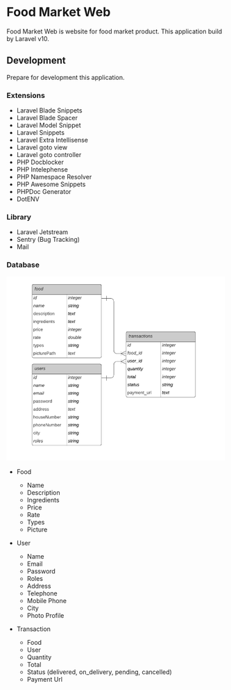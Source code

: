 # Food Market Web

Food Market Web is website for food market product. This application build by Laravel v10.

## Development

Prepare for development this application.

### Extensions

- Laravel Blade Snippets
- Laravel Blade Spacer
- Laravel Model Snippet
- Laravel Snippets
- Laravel Extra Intellisense
- Laravel goto view
- Laravel goto controller
- PHP Docblocker
- PHP Intelephense
- PHP Namespace Resolver
- PHP Awesome Snippets
- PHPDoc Generator
- DotENV

### Library

- Laravel Jetstream
- Sentry (Bug Tracking)
- Mail


### Database

![erd](docs/erd.png)

- Food
  - Name
  - Description
  - Ingredients
  - Price
  - Rate
  - Types
  - Picture

- User
  - Name
  - Email
  - Password
  - Roles
  - Address
  - Telephone
  - Mobile Phone
  - City
  - Photo Profile

- Transaction
  - Food
  - User
  - Quantity
  - Total
  - Status (delivered, on_delivery, pending, cancelled)
  - Payment Url


